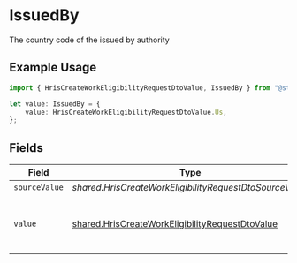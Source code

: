 # IssuedBy

The country code of the issued by authority

## Example Usage

```typescript
import { HrisCreateWorkEligibilityRequestDtoValue, IssuedBy } from "@stackone/stackone-client-ts/sdk/models/shared";

let value: IssuedBy = {
    value: HrisCreateWorkEligibilityRequestDtoValue.Us,
};
```

## Fields

| Field                                                                                                                     | Type                                                                                                                      | Required                                                                                                                  | Description                                                                                                               | Example                                                                                                                   |
| ------------------------------------------------------------------------------------------------------------------------- | ------------------------------------------------------------------------------------------------------------------------- | ------------------------------------------------------------------------------------------------------------------------- | ------------------------------------------------------------------------------------------------------------------------- | ------------------------------------------------------------------------------------------------------------------------- |
| `sourceValue`                                                                                                             | *shared.HrisCreateWorkEligibilityRequestDtoSourceValue*                                                                   | :heavy_minus_sign:                                                                                                        | N/A                                                                                                                       |                                                                                                                           |
| `value`                                                                                                                   | [shared.HrisCreateWorkEligibilityRequestDtoValue](../../../sdk/models/shared/hriscreateworkeligibilityrequestdtovalue.md) | :heavy_minus_sign:                                                                                                        | The ISO3166-1 Alpha2 Code of the Country                                                                                  | US                                                                                                                        |
